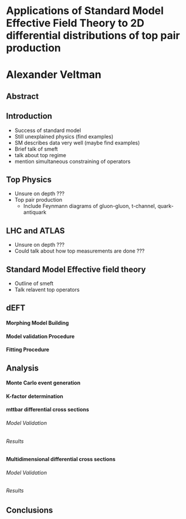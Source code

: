 # Applications of Standard Model Effective Field Theory to 2D differential distributions of top pair production
# Alexander Veltman

## Abstract

## Introduction
- Success of standard model
- Still unexplained physics (find examples)
- SM describes data very well (maybe find examples)
- Brief talk of smeft
- talk about top regime
- mention simultaneous constraining of operators

## Top Physics
- Unsure on depth ???
- Top pair production
    - Include Feynmann diagrams of gluon-gluon, t-channel, quark-antiquark

## LHC and ATLAS
- Unsure on depth ???
- Could talk about how top measurements are done ???

## Standard Model Effective field theory
- Outline of smeft
- Talk relavent top operators

## dEFT
#### Morphing Model Building
#### Model validation Procedure
#### Fitting Procedure

## Analysis

#### Monte Carlo event generation
#### K-factor determination

#### mttbar differential cross sections
###### Model Validation
###### Results

#### Multidimensional differential cross sections
###### Model Validation
###### Results

## Conclusions
